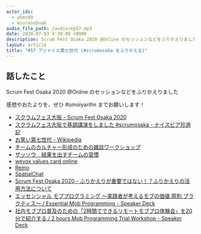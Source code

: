 ```yaml
---
actor_ids:
  - ykmc09
  - miuranobuak
audio_file_path: /audio/ep57.mp3
date: 2020-07-03 9:30:00 +0900
description: Scrum Fest Osaka 2020 @Online のセッションなどをふりかえりました
layout: article
title: "#57 アジャイル第七世代 (#scrumosaka をふりかえる)"
---
```


## 話したこと
Scrum Fest Osaka 2020 @Online のセッションなどをふりかえりました

感想やおたよりを、ぜひ #omoiyarifm までお願いします！

- [スクラムフェス大阪 - Scrum Fest Osaka 2020](https://www.scrumosaka.org/)
- [スクラムフェス大阪で基調講演をしました #scrumosaka - ナイスビア珍道記](https://miholovesq.hatenablog.com/entry/2020/06/26/194343)
- [お笑い第七世代 - Wikipedia](https://ja.wikipedia.org/wiki/%E3%81%8A%E7%AC%91%E3%81%84%E7%AC%AC%E4%B8%83%E4%B8%96%E4%BB%A3)
- [チームのカルチャー形成のための雑談ワークショップ](https://www.slideshare.net/TadahiroYasuda/ss-236290775)
- [ザッソウ　結果を出すチームの習慣](https://amzn.to/2BAZwgH)
- [wevox values card online](https://values-card.wevox.io/signin)
- [Remo](https://remo.co/)
- [SpatialChat](https://spatial.chat/)
- [Scrum Fest Osaka 2020 - ふりかえりが重要ではない！？ふりかえりの活用方法について](https://confengine.com/scrum-fest-osaka-2020/proposal/14014)
- [エッセンシャル モブプログラミング 〜実践者が考えるモブの価値,原則,プラクティス〜 / Essential Mob Programming - Speaker Deck](https://speakerdeck.com/martin_lover/essential-mob-programming)
- [社内モブプロ普及のための「2時間でできるリモートモブプロ体験会」を20分で紹介する / 2 hours Mob Programming Trial Workshop - Speaker Deck](https://speakerdeck.com/nakaly/2-hours-mob-programming-trial-workshop)